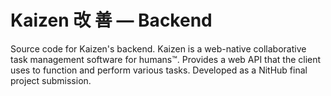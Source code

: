 # Kaizen 改 善 — Backend

Source code for Kaizen's backend. Kaizen is a web-native collaborative task management software for humans™. Provides a web API that the client uses to function and perform various tasks. Developed as a NitHub final project submission.
